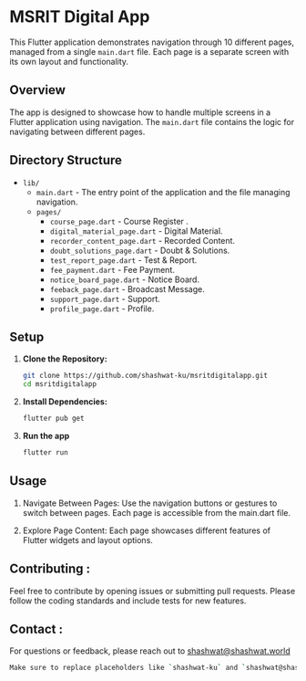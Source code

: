 # MSRIT Digital App

This Flutter application demonstrates navigation through 10 different pages, managed from a single `main.dart` file. Each page is a separate screen with its own layout and functionality.

## Overview

The app is designed to showcase how to handle multiple screens in a Flutter application using navigation. The `main.dart` file contains the logic for navigating between different pages.

## Directory Structure

- `lib/`
  - `main.dart` - The entry point of the application and the file managing navigation.
  - `pages/`
    - `course_page.dart` - Course Register .
    - `digital_material_page.dart` - Digital Material.
    - `recorder_content_page.dart` - Recorded Content.
    - `doubt_solutions_page.dart` - Doubt & Solutions.
    - `test_report_page.dart` - Test & Report.
    - `fee_payment.dart` - Fee Payment.
    - `notice_board_page.dart` - Notice Board.
    - `feeback_page.dart` - Broadcast Message.
    - `support_page.dart` - Support.
    - `profile_page.dart` - Profile.

## Setup

1. **Clone the Repository:**
   ```bash
   git clone https://github.com/shashwat-ku/msritdigitalapp.git
   cd msritdigitalapp
2. **Install Dependencies:**
   ```bash
   flutter pub get
3. **Run the app**
   ```bash
   flutter run

## Usage

1. Navigate Between Pages:
   Use the navigation buttons or gestures to switch between pages. Each page is accessible from the main.dart file.

2. Explore Page Content:
   Each page showcases different features of Flutter widgets and layout options.

## Contributing :
Feel free to contribute by opening issues or submitting pull requests. Please follow the coding standards and include tests for new features.

## Contact :
For questions or feedback, please reach out to shashwat@shashwat.world
```bash
Make sure to replace placeholders like `shashwat-ku` and `shashwat@shashwat.world` with your actual GitHub username and contact email. Adjust the example code and directory structure based on your actual project setup.

